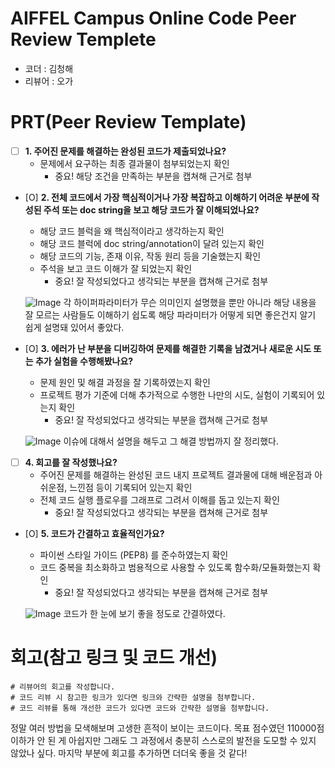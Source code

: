 # AIFFEL Campus Online Code Peer Review Templete
- 코더 : 김청해
- 리뷰어 : 오가


# PRT(Peer Review Template)
- [ ]  **1. 주어진 문제를 해결하는 완성된 코드가 제출되었나요?**
    - 문제에서 요구하는 최종 결과물이 첨부되었는지 확인
        - 중요! 해당 조건을 만족하는 부분을 캡쳐해 근거로 첨부
    
- [O]  **2. 전체 코드에서 가장 핵심적이거나 가장 복잡하고 이해하기 어려운 부분에 작성된 
주석 또는 doc string을 보고 해당 코드가 잘 이해되었나요?**
    - 해당 코드 블럭을 왜 핵심적이라고 생각하는지 확인
    - 해당 코드 블럭에 doc string/annotation이 달려 있는지 확인
    - 해당 코드의 기능, 존재 이유, 작동 원리 등을 기술했는지 확인
    - 주석을 보고 코드 이해가 잘 되었는지 확인
        - 중요! 잘 작성되었다고 생각되는 부분을 캡쳐해 근거로 첨부
     
    ![Image](https://github.com/user-attachments/assets/ca3afacf-5632-4215-8153-23531de0cc11)
  각 하이퍼파라미터가 무슨 의미인지 설명했을 뿐만 아니라 해당 내용을 잘 모르는 사람들도 이해하기 쉽도록 해당 파라미터가 어떻게 되면 좋은건지 알기 쉽게 설명돼 있어서 좋았다.
        
- [O]  **3. 에러가 난 부분을 디버깅하여 문제를 해결한 기록을 남겼거나
새로운 시도 또는 추가 실험을 수행해봤나요?**
    - 문제 원인 및 해결 과정을 잘 기록하였는지 확인
    - 프로젝트 평가 기준에 더해 추가적으로 수행한 나만의 시도, 
    실험이 기록되어 있는지 확인
        - 중요! 잘 작성되었다고 생각되는 부분을 캡쳐해 근거로 첨부
     
    ![Image](https://github.com/user-attachments/assets/be2dc18a-ab6f-46c5-bcae-460ecc797579)
  이슈에 대해서 설명을 해두고 그 해결 방법까지 잘 정리했다.
        
- [ ]  **4. 회고를 잘 작성했나요?**
    - 주어진 문제를 해결하는 완성된 코드 내지 프로젝트 결과물에 대해
    배운점과 아쉬운점, 느낀점 등이 기록되어 있는지 확인
    - 전체 코드 실행 플로우를 그래프로 그려서 이해를 돕고 있는지 확인
        - 중요! 잘 작성되었다고 생각되는 부분을 캡쳐해 근거로 첨부
        
- [O]  **5. 코드가 간결하고 효율적인가요?**
    - 파이썬 스타일 가이드 (PEP8) 를 준수하였는지 확인
    - 코드 중복을 최소화하고 범용적으로 사용할 수 있도록 함수화/모듈화했는지 확인
        - 중요! 잘 작성되었다고 생각되는 부분을 캡쳐해 근거로 첨부

    ![Image](https://github.com/user-attachments/assets/5ff7280c-3203-48df-92e9-c9675166e322)
    코드가 한 눈에 보기 좋을 정도로 간결하였다.

# 회고(참고 링크 및 코드 개선)
```
# 리뷰어의 회고를 작성합니다.
# 코드 리뷰 시 참고한 링크가 있다면 링크와 간략한 설명을 첨부합니다.
# 코드 리뷰를 통해 개선한 코드가 있다면 코드와 간략한 설명을 첨부합니다.
```
정말 여러 방법을 모색해보며 고생한 흔적이 보이는 코드이다.
목표 점수였던 110000점 이하가 안 된 게 아쉽지만 그래도 그 과정에서 충분히 스스로의 발전을 도모할 수 있지 않았나 싶다.
마지막 부분에 회고를 추가하면 더더욱 좋을 것 같다!
